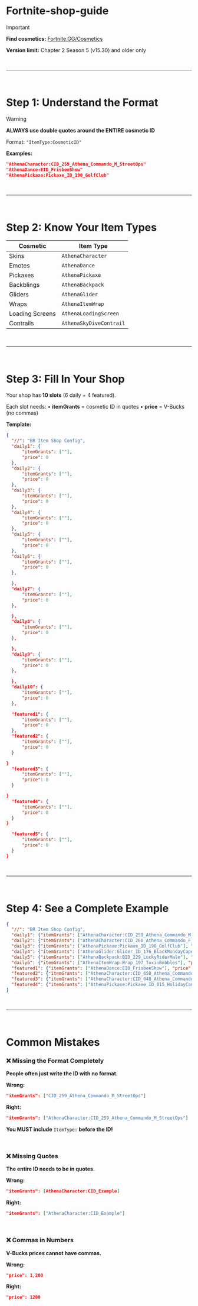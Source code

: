 # Fortnite-shop-guide

> [!IMPORTANT]
> **Find cosmetics:** [Fortnite.GG/Cosmetics](https://fortnite.gg/cosmetics?game=br&type=outfit&season=1,2,3,4,5,6,7,8,9,10,11,12,13,14,15&sort=oldest)
> 
> **Version limit:** Chapter 2 Season 5 (v15.30) and older only

&nbsp;

---

&nbsp;

# Step 1: Understand the Format

> [!WARNING]
> **ALWAYS use double quotes around the ENTIRE cosmetic ID**
>
> Format: `"ItemType:CosmeticID"`

**Examples:**
```json
"AthenaCharacter:CID_259_Athena_Commando_M_StreetOps"
"AthenaDance:EID_FrisbeeShow"
"AthenaPickaxe:Pickaxe_ID_190_GolfClub"
```

&nbsp;

---

&nbsp;

# Step 2: Know Your Item Types

| Cosmetic | Item Type |
|----------|-----------|
| Skins | `AthenaCharacter` |
| Emotes | `AthenaDance` |
| Pickaxes | `AthenaPickaxe` |
| Backblings | `AthenaBackpack` |
| Gliders | `AthenaGlider` |
| Wraps | `AthenaItemWrap` |
| Loading Screens | `AthenaLoadingScreen` |
| Contrails | `AthenaSkyDiveContrail` |

&nbsp;

---

&nbsp;

# Step 3: Fill In Your Shop

Your shop has **10 slots** (6 daily + 4 featured).

Each slot needs:
• **itemGrants** = cosmetic ID in quotes
• **price** = V-Bucks (no commas)

**Template:**
```json
{
  "//": "BR Item Shop Config",
  "daily1": {
      "itemGrants": [""],
      "price": 0
  },
  "daily2": {
      "itemGrants": [""],
      "price": 0
  },
  "daily3": {
      "itemGrants": [""],
      "price": 0
  },
  "daily4": {
      "itemGrants": [""],
      "price": 0
  },
  "daily5": {
      "itemGrants": [""],
      "price": 0
  },
  "daily6": {
      "itemGrants": [""],
      "price": 0
  },

  },
  "daily7": {
      "itemGrants": [""],
      "price": 0
  },

  },
  "daily8": {
      "itemGrants": [""],
      "price": 0
  },

  },
  "daily9": {
      "itemGrants": [""],
      "price": 0
  },

  },
  "daily10": {
      "itemGrants": [""],
      "price": 0
  },

  "featured1": {
      "itemGrants": [""],
      "price": 0
  },
  "featured2": {
      "itemGrants": [""],
      "price": 0
  }

}
  "featured3": {
      "itemGrants": [""],
      "price": 0
  }

}
  "featured4": {
      "itemGrants": [""],
      "price": 0
  }
}

  "featured5": {
      "itemGrants": [""],
      "price": 0
  }
}
```

&nbsp;

---

&nbsp;

# Step 4: See a Complete Example

```json
{
  "//": "BR Item Shop Config",
  "daily1": {"itemGrants": ["AthenaCharacter:CID_259_Athena_Commando_M_StreetOps"], "price": 1200},
  "daily2": {"itemGrants": ["AthenaCharacter:CID_260_Athena_Commando_F_StreetOps"], "price": 1200},
  "daily3": {"itemGrants": ["AthenaPickaxe:Pickaxe_ID_190_GolfClub"], "price": 500},
  "daily4": {"itemGrants": ["AthenaGlider:Glider_ID_176_BlackMondayCape_4P79K"], "price": 800},
  "daily5": {"itemGrants": ["AthenaBackpack:BID_229_LuckyRiderMale"], "price": 750},
  "daily6": {"itemGrants": ["AthenaItemWrap:Wrap_197_ToxinBubbles"], "price": 250},
  "featured1": {"itemGrants": ["AthenaDance:EID_FrisbeeShow"], "price": 500},
  "featured2": {"itemGrants": ["AthenaCharacter:CID_650_Athena_Commando_F_HolidayPJ_B"], "price": 800},
  "featured3": {"itemGrants": ["AthenaCharacter:CID_048_Athena_Commando_F_HolidayGingerbread"], "price": 1500},
  "featured4": {"itemGrants": ["AthenaPickaxe:Pickaxe_ID_015_HolidayCandyCane"], "price": 1500}
}
```

&nbsp;

---

&nbsp;

# Common Mistakes

### ❌ Missing the Format Completely
**People often just write the ID with no format.**

**Wrong:**
```json
"itemGrants": ["CID_259_Athena_Commando_M_StreetOps"]
```

**Right:**
```json
"itemGrants": ["AthenaCharacter:CID_259_Athena_Commando_M_StreetOps"]
```

**You MUST include** `ItemType:` **before the ID!**

&nbsp;

### ❌ Missing Quotes
**The entire ID needs to be in quotes.**

**Wrong:**
```json
"itemGrants": [AthenaCharacter:CID_Example]
```

**Right:**
```json
"itemGrants": ["AthenaCharacter:CID_Example"]
```

&nbsp;

### ❌ Commas in Numbers
**V-Bucks prices cannot have commas.**

**Wrong:**
```json
"price": 1,200
```

**Right:**
```json
"price": 1200
```
